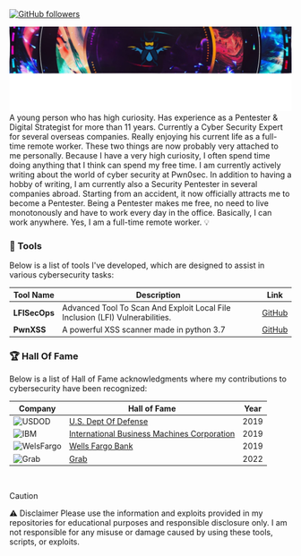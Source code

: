 <a href="https://github.com/andrisecops" target="_blank">
    <img src="https://img.shields.io/github/followers/andrisecops?style=social" alt="GitHub followers" />

![](./z.png)
</a>
A young person who has high curiosity. Has experience as a Pentester & Digital Strategist for more than 11 years. Currently a Cyber Security Expert for several overseas companies. Really enjoying his current life as a full-time remote worker. These two things are now probably very attached to me personally. Because I have a very high curiosity, I often spend time doing anything that I think can spend my free time. I am currently actively writing about the world of cyber security at Pwn0sec. In addition to having a hobby of writing, I am currently also a Security Pentester in several companies abroad. Starting from an accident, it now officially attracts me to become a Pentester. Being a Pentester makes me free, no need to live monotonously and have to work every day in the office. Basically, I can work anywhere. Yes, I am a full-time remote worker. 💡


### 📁 Tools

Below is a list of tools I've developed, which are designed to assist in various cybersecurity tasks:

| Tool Name | Description | Link |
|-----------|-------------|------|
| **LFISecOps** | Advanced Tool To Scan And Exploit Local File Inclusion (LFI) Vulnerabilities. | [GitHub](https://github.com/andrisecops/LFISecOps) |
| **PwnXSS** |A powerful XSS scanner made in python 3.7 | [GitHub](https://github.com/pwn0sec/PwnXSS.git) |

### 🏆 Hall Of Fame

Below is a list of Hall of Fame acknowledgments where my contributions to cybersecurity have been recognized:

| Company | Hall of Fame | Year |
|---------|--------------|------|
| ![USDOD](https://img.shields.io/badge/-U.S.%20Dept%20Of%20Defense-blue?style=plastic&logo=ferrari&logoColor=white) | [U.S. Dept Of Defense](https://hackerone.com/deptofdefense/thanks/2019) | 2019 |
| ![IBM](https://img.shields.io/badge/-IBM-blue?style=plastic&logo=siemens&logoColor=white) | [International Business Machines Corporation](https://hackerone.com/ibm/thanks/2019) | 2019 |
| ![WelsFargo](https://img.shields.io/badge/-WelsFargo-brown?style=plastic&logo=WelsFargo&logoColor=white) | [Wells Fargo Bank](https://hackerone.com/wellsfargo/thanks/2019) | 2019 |
| ![Grab](https://img.shields.io/badge/-Grab-green?style=plastic&logo=Grab&logoColor=white) | [Grab](https://hackerone.com/grab/thanks/2022) | 2022 |


</br>

> [!CAUTION]
> ⚠️ Disclaimer
> Please use the information and exploits provided in my repositories for educational purposes and responsible disclosure only. I am not responsible for any misuse or damage caused by using these tools, scripts, or exploits.

</br>
